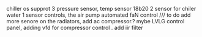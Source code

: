  chiller os
 supprot 3 pressure sensor, temp sensor 18b20 
 2 sensor for chiler water 
 1 sensor controls, the air pump
 automated faN control
 ///
 to do
 add more senore on the radiators,
 add ac compressor.? mybe
 LVLG control panel,
 adding  vfd for compressor control . 
add iir filter
